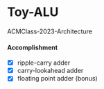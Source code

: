 # Toy-ALU

ACMClass-2023-Architecture

#### Accomplishment

- [x] ripple-carry adder
- [x] carry-lookahead adder
- [x] floating point adder (bonus)
